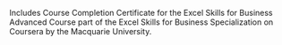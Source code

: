 Includes Course Completion Certificate for the Excel Skills for Business Advanced Course part of the Excel Skills for Business  Specialization on Coursera by the Macquarie University.
